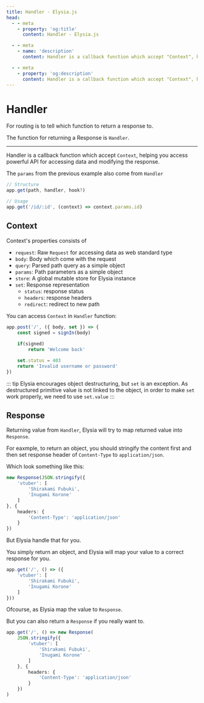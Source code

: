 ```yaml
---
title: Handler - Elysia.js
head:
  - - meta
    - property: 'og:title'
      content: Handler - Elysia.js

  - - meta
    - name: 'description'
      content: Handler is a callback function which accept "Context", helping you access powerful API for accessing data and modifying the response. Context is consists of HTTP Request, body, parsed querystring, path parameters and store.

  - - meta
    - property: 'og:description'
      content: Handler is a callback function which accept "Context", helping you access powerful API for accessing data and modifying the response. Context is consists of HTTP Request, body, parsed querystring, path parameters and store.
---
```


# Handler
For routing is to tell which function to return a response to.

The function for returning a Response is `Handler`.

---
Handler is a callback function which accept `Context`, helping you access powerful API for accessing data and modifying the response.

The `params` from the previous example also come from `Handler`
```typescript
// Structure
app.get(path, handler, hook?)

// Usage
app.get('/id/:id', (context) => context.params.id)
```

## Context
Context's properties consists of
- `request`: Raw `Request` for accessing data as web standard type
- `body`: Body which come with the request
- `query`: Parsed path query as a simple object
- `params`: Path parameters as a simple object
- `store`: A global mutable store for Elysia instance
- `set`: Response representation
    - `status`: response status
    - `headers`: response headers
    - `redirect`: redirect to new path

You can access `Context` in `Handler` function:
```typescript
app.post('/', ({ body, set }) => {
    const signed = signIn(body)
    
    if(signed)
        return 'Welcome back'

    set.status = 403
    return 'Invalid username or password'
})
```

::: tip
Elysia encourages object destructuring, but `set` is an exception.
As destructured primitive value is not linked to the object, in order to make `set` work properly, we need to use `set.value`
:::

## Response
Returning value from `Handler`, Elysia will try to map returned value into `Response`.

For eaxmple, to return an object, you should stringify the content first and then set response header of `Content-Type` to `application/json`.

Which look something like this:
```typescript
new Response(JSON.stringify({
    'vtuber': [
        'Shirakami Fubuki',
        'Inugami Korone'
    ]
}, {
    headers: {
        'Content-Type': 'application/json'
    }
})
```

But Elysia handle that for you.

You simply return an object, and Elysia will map your value to a correct response for you.
```typescript
app.get('/', () => ({
    'vtuber': [
        'Shirakami Fubuki',
        'Inugami Korone'
    ]
}))
```

Ofcourse, as Elysia map the value to `Response`.

But you can also return a `Response` if you really want to.
```typescript
app.get('/', () => new Response(
    JSON.stringify({
        'vtuber': [
            'Shirakami Fubuki',
            'Inugami Korone'
        ]
    }, {
        headers: {
            'Content-Type': 'application/json'
        }
    })
)
```
